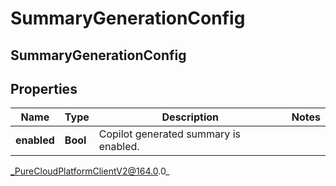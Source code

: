 # SummaryGenerationConfig

## SummaryGenerationConfig

## Properties

|Name | Type | Description | Notes|
|------------ | ------------- | ------------- | -------------|
| **enabled** | **Bool** | Copilot generated summary is enabled. | |



_PureCloudPlatformClientV2@164.0.0_
